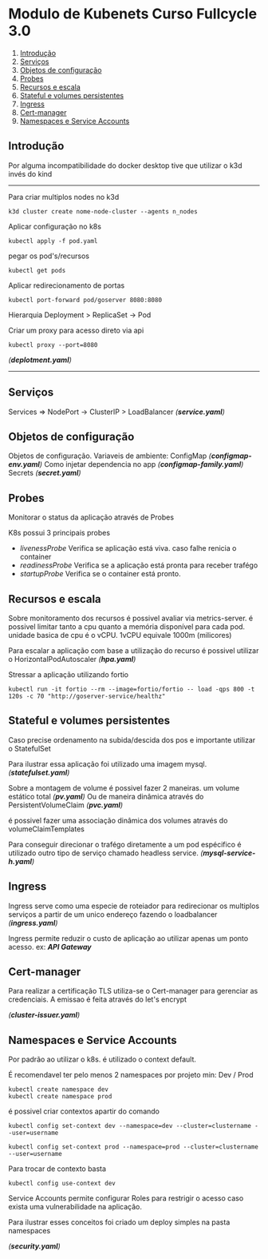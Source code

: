 # Modulo de Kubenets Curso Fullcycle 3.0

1. [Introdução](#introducao) 
2. [Serviços](#service) 
3. [Objetos de configuração](#config) 
4. [Probes](#probes) 
5. [Recursos e escala](#hpa) 
6. [Stateful e volumes persistentes](#volumes) 
7. [Ingress](#ingress) 
8. [Cert-manager](#tls) 
9. [Namespaces e Service Accounts](#ns) 

## Introdução <a id="introducao"></a>

Por alguma incompatibilidade do docker desktop tive que utilizar o k3d invés do kind

---

Para criar multiplos nodes no k3d

```
k3d cluster create nome-node-cluster --agents n_nodes
```

Aplicar configuração no k8s

```
kubectl apply -f pod.yaml
```

pegar os pod's/recursos
```
kubectl get pods
```
Aplicar redirecionamento de portas
```
kubectl port-forward pod/goserver 8080:8080
```
Hierarquia
Deployment > ReplicaSet -> Pod

Criar um proxy para acesso direto via api
```
kubectl proxy --port=8080
```

_(**deplotment.yaml**)_

------ 

## Serviços <a id="service"></a>


Services => NodePort -> ClusterIP > LoadBalancer
_(**service.yaml**)_

## Objetos de configuração <a id="config"></a>

Objetos de configuração. Variaveis de ambiente: ConfigMap _(**configmap-env.yaml**)_
Como injetar dependencia no app _(**configmap-family.yaml**)_
Secrets _(**secret.yaml**)_


## Probes <a id="probes"></a>

Monitorar o status da aplicação através de Probes

K8s possui 3 principais probes 
- _livenessProbe_
Verifica se aplicação está viva. caso falhe renicia o container
- _readinessProbe_
Verifica se a aplicação está pronta para receber trafégo
- _startupProbe_
Verifica se o container está pronto.

## Recursos e escala <a id="hpa"></a>

Sobre monitoramento dos recursos é possivel avaliar via metrics-server.
é possivel limitar tanto a cpu quanto a memória disponível para cada pod. unidade basica de cpu é o vCPU. 1vCPU equivale 1000m (milicores)

Para escalar a aplicação com base a utilização do recurso é possivel utilizar o HorizontalPodAutoscaler
_(**hpa.yaml**)_


Stressar a aplicação utilizando fortio
```
kubectl run -it fortio --rm --image=fortio/fortio -- load -qps 800 -t 120s -c 70 "http://goserver-service/healthz"
```

## Stateful e volumes persistentes <a id="volumes"></a>

Caso precise ordenamento na subida/descida dos pos e importante utilizar o StatefulSet

Para ilustrar essa aplicação foi utilizado uma imagem mysql. 
_(**statefulset.yaml**)_

Sobre a montagem de volume é possivel fazer 2 maneiras. um volume estático total _(**pv.yaml**)_
Ou de maneira dinâmica através do PersistentVolumeClaim  _(**pvc.yaml**)_

é possivel fazer uma associação dinâmica dos volumes através do volumeClaimTemplates


Para conseguir direcionar o trafégo diretamente a um pod espécifico é utilizado outro tipo de serviço chamado headless service.
_(**mysql-service-h.yaml**)_


## Ingress <a id="ingress"></a>

Ingress serve como uma especie de roteiador para redirecionar os multiplos serviços a partir de um unico endereço fazendo o loadbalancer _(**ingress.yaml**)_

Ingress permite reduzir o custo de aplicação ao utilizar apenas um ponto acesso. ex: _**API Gateway**_


## Cert-manager <a id="tls"></a>
Para realizar a certificação TLS utiliza-se o Cert-manager para gerenciar as credenciais. A emissao é feita através do let's encrypt

_(**cluster-issuer.yaml**)_

## Namespaces e Service Accounts <a id="ns"></a>

Por padrão ao utilizar o k8s. é utilizado o context default.

É recomendavel ter pelo menos 2 namespaces por projeto min: Dev / Prod

```
kubectl create namespace dev
kubectl create namespace prod
```

é possivel criar contextos apartir do comando

```
kubectl config set-context dev --namespace=dev --cluster=clustername --user=username

kubectl config set-context prod --namespace=prod --cluster=clustername --user=username
```

Para trocar de contexto basta 

```
kubectl config use-context dev
```

Service Accounts permite configurar Roles para restrigir o acesso caso exista uma vulnerabilidade na aplicação.

Para ilustrar esses conceitos foi criado um deploy simples na pasta namespaces

_(**security.yaml**)_



